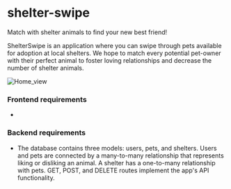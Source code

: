 # shelter-swipe

Match with shelter animals to find your new best friend!

ShelterSwipe is an application where you can swipe through pets available for adoption at local shelters. We hope to match every potential pet-owner with their perfect animal to foster loving relationships and decrease the number of shelter animals.

![Home_view](https://github.com/ronaldleung1/shelter-swipe/blob/main/profile_view.jpg?raw=true)

### Frontend requirements
- 
### Backend requirements
- The database contains three models: users, pets, and shelters. Users and pets are connected by a many-to-many relationship that represents liking or disliking an animal. A shelter has a one-to-many relationship with pets. GET, POST, and DELETE routes implement the app's API functionality.
